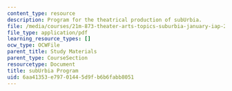 ```yaml
---
content_type: resource
description: Program for the theatrical production of subUrbia.
file: /media/courses/21m-873-theater-arts-topics-suburbia-january-iap-2008/6aa41353e79701445d9fb6b6fabb8051_program.pdf
file_type: application/pdf
learning_resource_types: []
ocw_type: OCWFile
parent_title: Study Materials
parent_type: CourseSection
resourcetype: Document
title: subUrbia Program
uid: 6aa41353-e797-0144-5d9f-b6b6fabb8051
---
```

